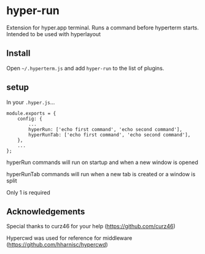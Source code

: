 # hyper-run
Extension for hyper.app terminal. Runs a command before hyperterm starts. Intended to be used with hyperlayout

## Install
Open `~/.hyperterm.js` and add `hyper-run` to the list of plugins.

## setup

In your `.hyper.js`...
```
module.exports = {
    config: {
        ...
        hyperRun: ['echo first command', 'echo second command'],
        hyperRunTab: ['echo first command', 'echo second command'],
    },
    ...
};

```

hyperRun commands will run on startup and when a new window is opened

hyperRunTab commands will run when a new tab is created or a window is split

Only 1 is required


## Acknowledgements

Special thanks to curz46 for your help (https://github.com/curz46)

Hypercwd was used for reference for middleware (https://github.com/hharnisc/hypercwd)
